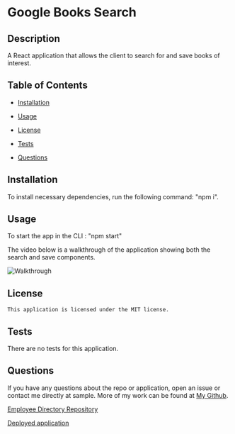 # Google Books Search

## Description
A React application that allows the client to search for and save books of interest. 



  ## Table of Contents
  
  * [Installation](#installation)
  
  * [Usage](#usage)
  
  * [License](#license)

  * [Tests](#tests)
  
  * [Questions](#questions)
  
  ## Installation
  
  To install necessary dependencies, run the following command: "npm i".

   ## Usage

To start the app in the CLI : "npm start"  

The video below is a walkthrough of the application showing both the search and save components. 

![Walkthrough]()



  ## License
    
    This application is licensed under the MIT license.
    

  ## Tests
  
  There are no tests for this application.
  
      
  ## Questions  

  If you have any questions about the repo or application, open an issue or contact me directly at sample. More of my work can be found at [My Github](https://github.com/brob92993).

  [Employee Directory Repository](https://github.com/brob92993/GoogleBooksSearch.git)

  
  [Deployed application]()